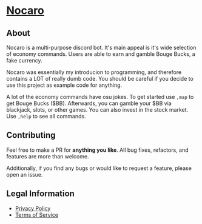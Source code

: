 # [Nocaro](https://discord.com/api/oauth2/authorize?client_id=746934062446542925&permissions=277632642112&scope=bot%20applications.commands)

## About

Nocaro is a multi-purpose discord bot. It's main appeal is it's wide selection of economy commands. Users are able to earn and gamble Bouge Bucks, a fake currency. 

Nocaro was essentially my introducion to programming, and therefore contains a LOT of really dumb code. You should be careful if you decide to use this project as example code for anything.

A lot of the economy commands have osu jokes. To get started use `,map` to get Bouge Bucks ($BB). Afterwards, you can gamble your $BB via blackjack, slots, or other games. You can also invest in the stock market. Use `,help` to see all commands.

## Contributing

Feel free to make a PR for __anything you like__. All bug fixes, refactors, and features are more than welcome.

Additionally, if you find any bugs or would like to request a feature, please open an issue.

## Legal Information

- [Privacy Policy](./PRIVACY_POLICY.md)
- [Terms of Service](./TERMS_OF_SERVICE.md)